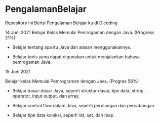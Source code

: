 # PengalamanBelajar
Repository ini Berisi Pengalaman Belajar ku di Dicoding

14 Juni 2021
Belajar Kelas Memulai Pemrogaman dengan Java. (Progress 21%)
 * Belajar tentang apa itu Java dan alasan menggunakannya.
 
 * Belajar tools yang dapat digunakan untuk menjalankan bahasa pemrogaman Java. 

15 Juni 2021

Belajar kelas Memulai Pemrograman dengan Java. (Progres 56%)

  * Belajar dasar-dasar Java, seperti struktur dasar, tipe data, string, operator, input output, dan array.

  * Belajar control flow dalam Java, seperti perulangan dan percabangan.

  * Belajar tipe data koleksi, seperti list, set, dan map.
